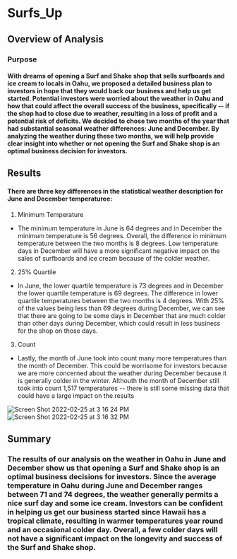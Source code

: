 # Surfs_Up

## Overview of Analysis
### Purpose
#### With dreams of opening a Surf and Shake shop that sells surfboards and ice cream to locals in Oahu, we proposed a detailed business plan to investors in hope that they would back our business and help us get started. Potential investors were worried about the weather in Oahu and how that could affect the overall success of the business, specifically -- if the shop had to close due to weather, resulting in a loss of profit and a potential risk of deficits. We decided to chose two months of the year that had substantial seasonal weather differences: June and December. By analyzing the weather during these two months, we will help provide clear insight into whether or not opening the Surf and Shake shop is an optimal business decision for investors. 

## Results
#### There are three key differences in the statistical weather description for June and December temperaturee:
1. Minimum Temperature
  * The minimum temperature in June is 64 degrees and in December the minimum temperature is 56 degrees. Overall, the difference in minimum temperature between the     two months is 8 degrees. Low temperature days in December will have a more significant negative impact on the sales of surfboards and ice cream because of the 
    colder weather.
2. 25% Quartile
  * In June, the lower quartile temperature is 73 degrees and in December the lower quartile temperature is 69 degrees. The difference in lower quartile
    temperatures between the two months is 4 degrees. With 25% of the values being less than 69 degrees during December, we can see that there are going to be some     days in December that are much colder than other days during December, which could result in less business for the shop on those days.
3. Count
  * Lastly, the month of June took into count many more temperatures than the month of December. This could be worrisome for investors because we are more concerned     about the weather during December because it is generally colder in the winter. Althouth the month of December still took into count 1,517 temperatures -- there     is still some missing data that could have a large impact on the results

![Screen Shot 2022-02-25 at 3 16 24 PM](https://user-images.githubusercontent.com/94096530/155810504-0d4bf5d9-886d-46ce-acba-844e8f19aa92.png)
![Screen Shot 2022-02-25 at 3 16 32 PM](https://user-images.githubusercontent.com/94096530/155810529-00ffe380-dd99-4e61-b313-4da983be8459.png)

## Summary
### The results of our analysis on the weather in Oahu in June and December show us that opening a Surf and Shake shop is an optimal business decisions for investors. Since the average temperature in Oahu during June and December ranges between 71 and 74 degrees, the weather generally permits a nice surf day and some ice cream. Investors can be confident in helping us get our business started since Hawaii has a tropical climate, resulting in warmer temperatures year round and an occasional colder day. Overall, a few colder days will not have a significant impact on the longevity and success of the Surf and Shake shop.
